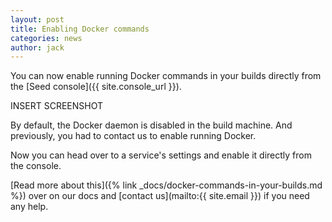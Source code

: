 ```yaml
---
layout: post
title: Enabling Docker commands
categories: news
author: jack
---
```


You can now enable running Docker commands in your builds directly from the [Seed console]({{ site.console_url }}).

INSERT SCREENSHOT

By default, the Docker daemon is disabled in the build machine. And previously, you had to contact us to enable running Docker.

Now you can head over to a service's settings and enable it directly from the console.

[Read more about this]({% link _docs/docker-commands-in-your-builds.md %}) over on our docs and [contact us](mailto:{{ site.email }}) if you need any help.
